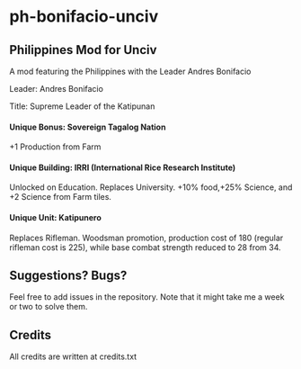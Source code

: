 # ph-bonifacio-unciv

## Philippines Mod for Unciv 

A mod featuring the Philippines with the Leader Andres Bonifacio

Leader: Andres Bonifacio 

Title: Supreme Leader of the Katipunan

#### Unique Bonus: Sovereign Tagalog Nation

+1 Production from Farm

#### Unique Building: IRRI (International Rice Research Institute)

Unlocked on Education. Replaces University.
+10% food,+25% Science, and +2 Science from Farm tiles.

#### Unique Unit: Katipunero

Replaces Rifleman. Woodsman promotion, production cost of 180 (regular rifleman cost is 225), while base combat strength reduced to 28 from 34.

## Suggestions? Bugs?

Feel free to add issues in the repository. Note that it might take me a week or two to solve them.

## Credits  

All credits are written at credits.txt



